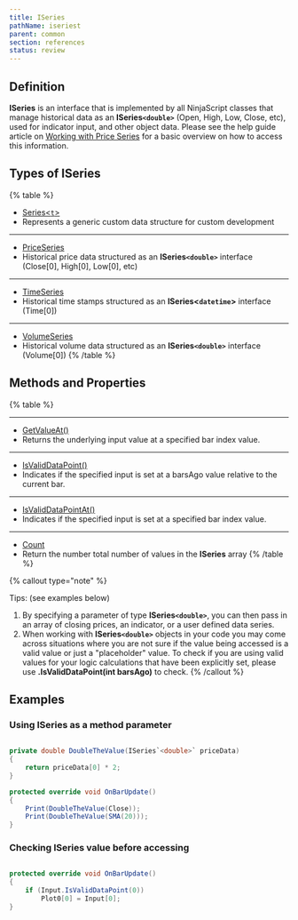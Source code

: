 ```yaml
---
title: ISeries
pathName: iseriest
parent: common
section: references
status: review
---
```


## Definition

**ISeries** is an interface that is implemented by all NinjaScript classes that manage historical data as an **ISeries`<double>`** (Open, High, Low, Close, etc), used for indicator input, and other object data. Please see the help guide article on [Working with Price Series](working_with_price_series) for a basic overview on how to access this information.

## Types of ISeries

{% table %}

* [Series<`t`>](seriest)
* Represents a generic custom data structure for custom development

---

* [PriceSeries](priceseries)
* Historical price data structured as an **ISeries`<double>`** interface (Close[0], High[0], Low[0], etc)

---

* [TimeSeries](timeseries)
* Historical time stamps structured as an **ISeries<`datetime`>** interface (Time[0])

---

* [VolumeSeries](volumeseries.md)
* Historical volume data structured as an **ISeries`<double>`** interface (Volume[0])
{% /table %}

## Methods and Properties

{% table %}

---

* [GetValueAt()](docs/references/Language%20Reference/2.0%20Common/ISeriesT/getvalueat.md)
* Returns the underlying input value at a specified bar index value.

---

* [IsValidDataPoint()](isvaliddatapoint)
* Indicates if the specified input is set at a barsAgo value relative to the current bar.

---

* [IsValidDataPointAt()](isvaliddatapointat)
* Indicates if the specified input is set at a specified bar index value.

---

* [Count](iseries_count)
* Return the number total number of values in the **ISeries** array
{% /table %}

{% callout type="note" %}

Tips: (see examples below)

1. By specifying a parameter of type **ISeries`<double>`**, you can then pass in an array of closing prices, an indicator, or a user defined data series.
2. When working with **ISeries`<double>`** objects in your code you may come across situations where you are not sure if the value being accessed is a valid value or just a "placeholder" value. To check if you are using valid values for your logic calculations that have been explicitly set, please use **.IsValidDataPoint(int barsAgo)** to check.
{% /callout %}

## Examples

### Using **ISeries** as a method parameter

```csharp

private double DoubleTheValue(ISeries`<double>` priceData)
{
    return priceData[0] * 2;
}

protected override void OnBarUpdate()
{
    Print(DoubleTheValue(Close));
    Print(DoubleTheValue(SMA(20)));
}

```

### Checking **ISeries** value before accessing

```csharp

protected override void OnBarUpdate()
{
    if (Input.IsValidDataPoint(0))
        Plot0[0] = Input[0];
}

```
